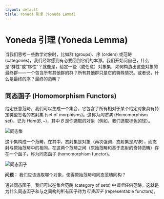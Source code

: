 ```yaml
---
layout: default
title: Yoneda 引理 (Yoneda Lemma)
---
```


Yoneda 引理 (Yoneda Lemma)
===

当我们思考一些数学对象时，比如群 (groups)、序 (orders) 或范畴 (categories)，我们经常感到有必要回到它们的本源。我们开始问自己，什么是“群性”或“序性”？就像是，给定一些（或任意）对象集，如何构造出这些对象的最终群——一个包含所有其他群的群？所有其他群只是它的特殊情况。或者说，什么是最终的序？最终的范畴？

同态函子 (Homomorphism Functors)
---

给定任意范畴，我们可以生成一个集合，它包含了所有相对于某个给定对象具有特定类型签名的态射集 (set of morphisms)。这称为*同态集* (Homomorphism set)，记为 $Hom(B, - )$，其中 $B$ 是你选取的对象（例如，我们选取棕色的球）。

![同态集](hom_set.svg)

这个集构成一个范畴，在其中，态射集是对象（再次强调，态射集是*对象*），而态射与原始范畴中的相同。在这两个范畴之间（原始范畴和基于态射的奇特范畴）存在一个函子，称为同态函子 (homomorphism functor)。

![同态函子](hom_functor.svg)

**问题：** 我们应该选取哪个对象，使得原始范畴和同态范畴同构？

通过同态函子，我们可以在集合范畴 (category of sets) 中*表示*任何范畴。这就是为什么同态函子和与之同构的所有函子称为*可表函子* (representable functors)。

